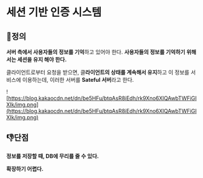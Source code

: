 # 세션 기반 인증 시스템

## 📌정의

**서버 측에서 사용자들의 정보를 기억**하고 있어야 한다. **사용자들의 정보를 기억하기 위해서는 세션을 유지 해야 한다.** 

클라이언트로부터 요청을 받으면, 클**라이언트의 상태를 계속해서 유지**하고 이 정보를 서비스에 이용하는데, 이러한 서버를 **Sateful 서버**라고 한다. 

![https://blog.kakaocdn.net/dn/be5HFu/btqAsR8iEdh/rk9Xno6XlQAwbTWFiGIXIk/img.png](https://blog.kakaocdn.net/dn/be5HFu/btqAsR8iEdh/rk9Xno6XlQAwbTWFiGIXIk/img.png)

## 👎단점

**정보를 저장할 때, DB에 무리를 줄 수 있다.**

**확장하기 어렵다.**
